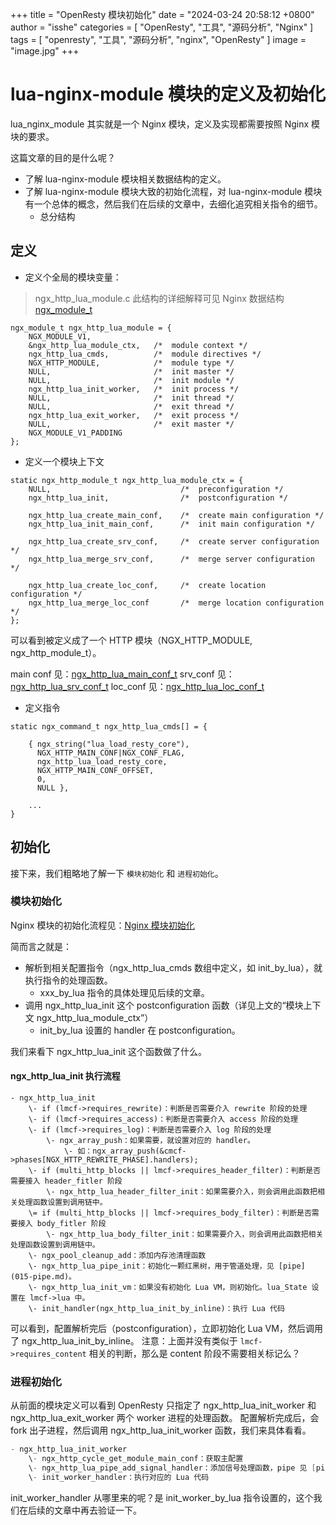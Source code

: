 +++
title = "OpenResty 模块初始化"
date = "2024-03-24 20:58:12 +0800"
author = "isshe"
categories = [ "OpenResty", "工具", "源码分析", "Nginx" ]
tags = [ "openresty", "工具", "源码分析", "nginx", "OpenResty" ]
image = "image.jpg"
+++

# lua-nginx-module 模块的定义及初始化

lua_nginx_module 其实就是一个 Nginx 模块，定义及实现都需要按照 Nginx 模块的要求。

这篇文章的目的是什么呢？

- 了解 lua-nginx-module 模块相关数据结构的定义。
- 了解 lua-nginx-module 模块大致的初始化流程，对 lua-nginx-module 模块有一个总体的概念，然后我们在后续的文章中，去细化追究相关指令的细节。
    - 总分结构

## 定义

- 定义个全局的模块变量：

> ngx_http_lua_module.c
> 此结构的详细解释可见 Nginx 数据结构 [ngx_module_t](../../Nginx/Nginx的数据结构/ngx_module_t.md)

```
ngx_module_t ngx_http_lua_module = {
    NGX_MODULE_V1,
    &ngx_http_lua_module_ctx,   /*  module context */
    ngx_http_lua_cmds,          /*  module directives */
    NGX_HTTP_MODULE,            /*  module type */
    NULL,                       /*  init master */
    NULL,                       /*  init module */
    ngx_http_lua_init_worker,   /*  init process */
    NULL,                       /*  init thread */
    NULL,                       /*  exit thread */
    ngx_http_lua_exit_worker,   /*  exit process */
    NULL,                       /*  exit master */
    NGX_MODULE_V1_PADDING
};
```

- 定义一个模块上下文

```
static ngx_http_module_t ngx_http_lua_module_ctx = {
    NULL,                             /*  preconfiguration */
    ngx_http_lua_init,                /*  postconfiguration */

    ngx_http_lua_create_main_conf,    /*  create main configuration */
    ngx_http_lua_init_main_conf,      /*  init main configuration */

    ngx_http_lua_create_srv_conf,     /*  create server configuration */
    ngx_http_lua_merge_srv_conf,      /*  merge server configuration */

    ngx_http_lua_create_loc_conf,     /*  create location configuration */
    ngx_http_lua_merge_loc_conf       /*  merge location configuration */
};
```

可以看到被定义成了一个 HTTP 模块（NGX_HTTP_MODULE, ngx_http_module_t）。

main conf 见：[ngx_http_lua_main_conf_t](../OpenResty的数据结构/ngx_http_lua_main_conf_t.md)
srv_conf 见：[ngx_http_lua_srv_conf_t](../OpenResty的数据结构/ngx_http_lua_srv_conf_t.md)
loc_conf 见：[ngx_http_lua_loc_conf_t](../OpenResty的数据结构/ngx_http_lua_loc_conf_t.md)

- 定义指令

```
static ngx_command_t ngx_http_lua_cmds[] = {

    { ngx_string("lua_load_resty_core"),
      NGX_HTTP_MAIN_CONF|NGX_CONF_FLAG,
      ngx_http_lua_load_resty_core,
      NGX_HTTP_MAIN_CONF_OFFSET,
      0,
      NULL },

    ...
}
```

## 初始化

接下来，我们粗略地了解一下 `模块初始化` 和 `进程初始化`。

### 模块初始化

Nginx 模块的初始化流程见：[Nginx 模块初始化](../../Nginx/Nginx源码分析/2-nginx-module-init.md)

简而言之就是：
- 解析到相关配置指令（ngx_http_lua_cmds 数组中定义，如 init_by_lua），就执行指令的处理函数。
  - xxx_by_lua 指令的具体处理见后续的文章。
- 调用 ngx_http_lua_init 这个 postconfiguration 函数（详见上文的“模块上下文 ngx_http_lua_module_ctx”）
  - init_by_lua 设置的 handler 在 postconfiguration。

我们来看下 ngx_http_lua_init 这个函数做了什么。

#### ngx_http_lua_init 执行流程

```
- ngx_http_lua_init
    \- if (lmcf->requires_rewrite)：判断是否需要介入 rewrite 阶段的处理
    \- if (lmcf->requires_access)：判断是否需要介入 access 阶段的处理
    \- if (lmcf->requires_log)：判断是否需要介入 log 阶段的处理
        \- ngx_array_push：如果需要，就设置对应的 handler。
            \- 如：ngx_array_push(&cmcf->phases[NGX_HTTP_REWRITE_PHASE].handlers);
    \- if (multi_http_blocks || lmcf->requires_header_filter)：判断是否需要接入 header_fitler 阶段
        \- ngx_http_lua_header_filter_init：如果需要介入，则会调用此函数把相关处理函数设置到调用链中。
    \= if (multi_http_blocks || lmcf->requires_body_filter)：判断是否需要接入 body_fitler 阶段
        \- ngx_http_lua_body_filter_init：如果需要介入，则会调用此函数把相关处理函数设置到调用链中。
    \- ngx_pool_cleanup_add：添加内存池清理函数
    \- ngx_http_lua_pipe_init：初始化一颗红黑树，用于管道处理，见 [pipe](015-pipe.md)。
    \- ngx_http_lua_init_vm：如果没有初始化 Lua VM，则初始化。lua_State 设置在 lmcf->lua 中。
    \- init_handler(ngx_http_lua_init_by_inline)：执行 Lua 代码
```

可以看到，配置解析完后（postconfiguration），立即初始化 Lua VM，然后调用了 ngx_http_lua_init_by_inline。
注意：上面并没有类似于 `lmcf->requires_content` 相关的判断，那么是 content 阶段不需要相关标记么？

### 进程初始化

从前面的模块定义可以看到 OpenResty 只指定了 ngx_http_lua_init_worker 和 ngx_http_lua_exit_worker 两个 worker 进程的处理函数。
配置解析完成后，会 fork 出子进程，然后调用 ngx_http_lua_init_worker 函数，我们来具体看看。

```c
- ngx_http_lua_init_worker
    \- ngx_http_cycle_get_module_main_conf：获取主配置
    \- ngx_http_lua_pipe_add_signal_handler：添加信号处理函数，pipe 见 [pipe](015-pipe.md)
    \- init_worker_handler：执行对应的 Lua 代码
```

init_worker_handler 从哪里来的呢？是 init_worker_by_lua 指令设置的，这个我们在后续的文章中再去验证一下。
